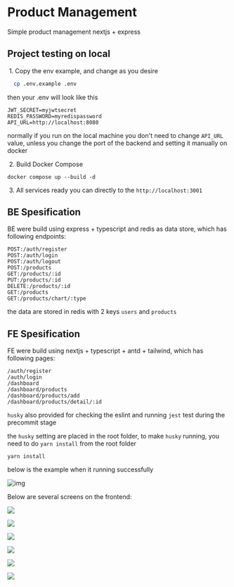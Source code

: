 
# Product Management
Simple product management nextjs + express


## Project testing on local



&nbsp;1. Copy the env example, and change as you desire 

```bash
  cp .env.example .env
```
then your .env will look like this
```
JWT_SECRET=myjwtsecret
REDIS_PASSWORD=myredispassword
API_URL=http://localhost:8080

```
normally if you run on the local machine you don't need to change `API_URL` value, unless you change the port of the backend and setting it manually on docker

&nbsp;2. Build Docker Compose

```
docker compose up --build -d
```
&nbsp;3. All services ready  you can directly to the `http://localhost:3001`

    
## BE Spesification
 BE were build using express + typescript and redis as data store, which has following endpoints:

```
POST:/auth/register 
POST:/auth/login
POST:/auth/logout
POST:/products
GET:/products/:id
PUT:/products/:id
DELETE:/products/:id
GET:/products
GET:/products/chart/:type

```

the data are stored in redis with 2 keys `users` and `products`
## FE Spesification
 FE were build using nextjs + typescript + antd + tailwind, which has following pages:

```
/auth/register 
/auth/login
/dashboard
/dashboard/products
/dashboard/products/add
/dashboard/products/detail/:id

```

`husky` also provided for checking the eslint and running `jest` test during the precommit stage

the `husky` setting are placed in the root folder, to make `husky` running, you need to do `yarn install` from the root folder 

```
yarn install 
```
below is the example when it running successfully

![img](https://i.imgur.com/iFFsWx9.png)


Below are several screens on the frontend:

![](https://i.imgur.com/3YOEBSe.png)

![](https://i.imgur.com/VduqgXo.png)

![](https://i.imgur.com/oFNMwOX.png)

![](https://i.imgur.com/1dMOtVF.png)

![](https://i.imgur.com/9VpPxU4.png)

![](https://i.imgur.com/r9YVI0S.png)